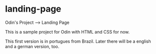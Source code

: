 # landing-page
Odin's Project --> Landing Page

This is a sample project for Odin with HTML and CSS for now.

This first version is in portugues from Brazil. Later there will be a english and a german version, too.